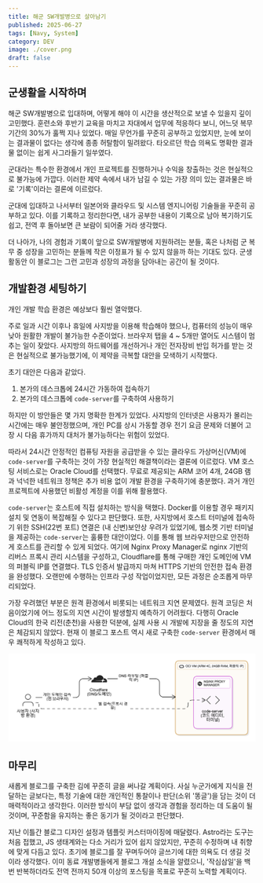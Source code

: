 ```yaml
---
title: 해군 SW개발병으로 살아남기
published: 2025-06-27
tags: [Navy, System]
category: DEV
image: ./cover.png
draft: false
---
```


## 군생활을 시작하며

해군 SW개발병으로 입대하며, 어떻게 해야 이 시간을 생산적으로 보낼 수 있을지 깊이 고민했다. 훈련소와 후반기 교육을 마치고 자대에서 업무에 적응하다 보니, 어느덧 복무 기간의 30%가 훌쩍 지나 있었다. 매일 무언가를 꾸준히 공부하고 있었지만, 눈에 보이는 결과물이 없다는 생각에 종종 허탈함이 밀려왔다. 타오르던 학습 의욕도 명확한 결과물 없이는 쉽게 사그라들기 일쑤였다.

군대라는 특수한 환경에서 개인 프로젝트를 진행하거나 수익을 창출하는 것은 현실적으로 불가능에 가깝다. 이러한 제약 속에서 내가 남길 수 있는 가장 의미 있는 결과물은 바로 '기록'이라는 결론에 이르렀다.

군대에 입대하고 나서부터 일본어와 클라우드 및 시스템 엔지니어링 기술들을 꾸준히 공부하고 있다. 이를 기록하고 정리한다면, 내가 공부한 내용이 기록으로 남아 복기하기도 쉽고, 전역 후 돌아보면 큰 보람이 되어줄 거라 생각했다.

더 나아가, 나의 경험과 기록이 앞으로 SW개발병에 지원하려는 분들, 혹은 나처럼 군 복무 중 성장을 고민하는 분들께 작은 이정표가 될 수 있지 않을까 하는 기대도 있다. 군생활동안 이 블로그는 그런 고민과 성장의 과정을 담아내는 공간이 될 것이다.


## 개발환경 세팅하기

개인 개발 학습 환경은 예상보다 훨씬 열악했다.

주로 일과 시간 이후나 휴일에 사지방을 이용해 학습해야 했으나, 컴퓨터의 성능이 매우 낮아 원활한 개발이 불가능한 수준이었다. 브라우저 탭을 4 ~ 5개만 열어도 시스템이 멈추는 일이 잦았다. 사지방의 하드웨어를 개선하거나 개인 전자장비 반입 허가를 받는 것은 현실적으로 불가능했기에, 이 제약을 극복할 대안을 모색하기 시작했다.

초기 대안은 다음과 같았다.

1.  본가의 데스크톱에 24시간 가동하여 접속하기
2.  본가의 데스크톱에 `code-server`를 구축하여 사용하기

하지만 이 방안들은 몇 가지 명확한 한계가 있었다. 사지방의 인터넷은 사용자가 몰리는 시간에는 매우 불안정했으며, 개인 PC를 상시 가동할 경우 전기 요금 문제와 더불어 고장 시 다음 휴가까지 대처가 불가능하다는 위험이 있었다.

따라서 24시간 안정적인 컴퓨팅 자원을 공급받을 수 있는 클라우드 가상머신(VM)에 `code-server`를 구축하는 것이 가장 현실적인 해결책이라는 결론에 이르렀다. VM 호스팅 서비스로는 Oracle Cloud를 선택했다. 무료로 제공되는 ARM 코어 4개, 24GB 램과 넉넉한 네트워크 정책은 추가 비용 없이 개발 환경을 구축하기에 충분했다. 과거 개인 프로젝트에 사용했던 비활성 계정을 이를 위해 활용했다.

`code-server`는 호스트에 직접 설치하는 방식을 택했다. Docker를 이용할 경우 패키지 설치 및 연동이 복잡해질 수 있다고 판단했다. 또한, 사지방에서 호스트 터미널에 접속하기 위한 SSH(22번 포트) 연결은 (내 신변)보안상 우려가 있었기에, 웹소켓 기반 터미널을 제공하는 `code-server`는 훌륭한 대안이었다. 이를 통해 웹 브라우저만으로 안전하게 호스트를 관리할 수 있게 되었다. 여기에 Nginx Proxy Manager로 nginx 기반의 리버스 프록시 관리 시스템을 구성하고, Cloudflare를 통해 구매한 개인 도메인에 VM의 퍼블릭 IP를 연결했다. TLS 인증서 발급까지 마쳐 HTTPS 기반의 안전한 접속 환경을 완성했다. 오랜만에 수행하는 인프라 구성 작업이었지만, 모든 과정은 순조롭게 마무리되었다.

가장 우려했던 부분은 원격 환경에서 비롯되는 네트워크 지연 문제였다. 원격 코딩은 처음이었기에 어느 정도의 지연 시간이 발생할지 예측하기 어려웠다. 다행히 Oracle Cloud의 한국 리전(춘천)을 사용한 덕분에, 실제 사용 시 개발에 지장을 줄 정도의 지연은 체감되지 않았다. 현재 이 블로그 포스트 역시 새로 구축한 `code-server` 환경에서 매우 쾌적하게 작성하고 있다.

![diagram](./images/diagram.png)


## 마무리

새롭게 블로그를 구축한 김에 꾸준히 글을 써나갈 계획이다. 사실 누군가에게 지식을 전달하는 글보다는, 특정 기술에 대한 개인적인 통찰이나 판단(소위 '똥글')을 담는 것이 더 매력적이라고 생각한다. 이러한 방식이 부담 없이 생각과 경험을 정리하는 데 도움이 될 것이며, 꾸준함을 유지하는 좋은 동기가 될 것이라고 판단했다. 

지난 이틀간 블로그 디자인 설정과 템플릿 커스터마이징에 매달렸다. Astro라는 도구는 처음 접했고, JS 생태계와는 다소 거리가 있어 쉽지 않았지만, 꾸준히 수정하며 내 취향에 맞게 다듬고 있다. 초기에 블로그를 잘 꾸며두어야 글쓰기에 대한 의욕도 더 생길 것이라 생각했다. 이미 동료 개발병들에게 블로그 개설 소식을 알렸으니, '작심삼일'을 백 번 반복하더라도 전역 전까지 50개 이상의 포스팅을 목표로 꾸준히 노력할 계획이다.